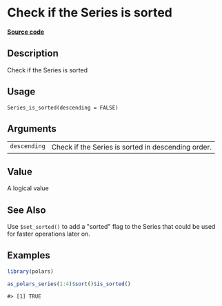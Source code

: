 

# Check if the Series is sorted

[**Source code**](https://github.com/pola-rs/r-polars/tree/741f9cd2614b3302a4d033bcae447425e1b91191/R/series__series.R#L869)

## Description

Check if the Series is sorted

## Usage

<pre><code class='language-R'>Series_is_sorted(descending = FALSE)
</code></pre>

## Arguments

<table>
<tr>
<td style="white-space: nowrap; font-family: monospace; vertical-align: top">
<code id="Series_is_sorted_:_descending">descending</code>
</td>
<td>
Check if the Series is sorted in descending order.
</td>
</tr>
</table>

## Value

A logical value

## See Also

Use <code>$set_sorted()</code> to add a "sorted" flag to the Series that
could be used for faster operations later on.

## Examples

``` r
library(polars)

as_polars_series(1:4)$sort()$is_sorted()
```

    #> [1] TRUE
